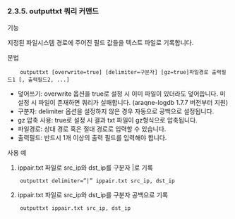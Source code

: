 ### 2.3.5. outputtxt 쿼리 커맨드


기능

지정된 파일시스템 경로에 주어진 필드 값들을 텍스트 파일로 기록합니다.

문법

~~~
	outputtxt [overwrite=true] [delimiter=구분자] [gz=true]파일경로 출력필드1 [, 출력필드2, ...]
~~~

* 덮어쓰기: overwrite 옵션을 true로 설정 시 이미 파일이 있더라도 덮어씁니다. 미설정 시 파일이 존재하면 쿼리가 실패합니다. (araqne-logdb 1.7.7 버전부터 지원)
* 구분자: delimiter 옵션을 설정하지 않은 경우 자동으로 공백으로 설정됩니다.
* gz 압축 사용: true로 설정 시 결과 txt 파일이 gz형식으로 압축됩니다.
* 파일경로: 상대 경로 혹은 절대 경로로 입력할 수 있습니다.
* 출력필드: 반드시 1개 이상의 출력 필드를 입력해야 합니다.

사용 예

1) ippair.txt 파일로 src_ip와 dst_ip를 구분자 |로 기록

~~~
	outputtxt delimiter=”|” ippair.txt src_ip, dst_ip
~~~

2) ippair.txt 파일로 src_ip와 dst_ip를 구분자 공백으로 기록

~~~
	outputtxt ippair.txt src_ip, dst_ip
~~~

